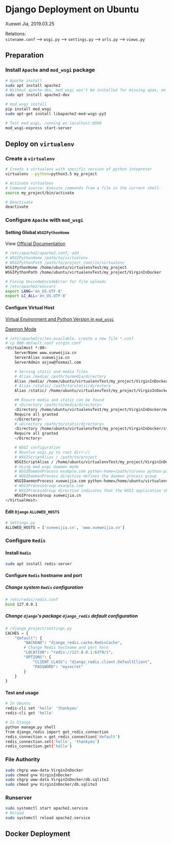 # Django Deployment on Ubuntu

Xuewei Jia, 2019.03.25

Relations:  
`sitename.conf` --> `wsgi.py` --> `settings.py` --> `urls.py` --> `views.py`

## Preparation

### Install `Apache` and `mod_wsgi` package

```sh
# Apache install
sudo apt install apache2
# Without apache-dev, mod_wsgi won't be installed for missing apax, an extensive tool for Apache
sudo apt install apache2-dev

# mod_wsgi install
pip install mod_wsgi
sudo apt-get install libapache2-mod-wsgi-py3

# Test mod_wsgi, running on localhost:8000
mod_wsgi-express start-server
```

## Deploy on `virtualenv`

### Create a `virtualenv`

```sh
# Create a virtualenv with specific version of python intepreter
virtualenv --python=python3.5 my_project

# Activate virtualenv
# Command source: Execute commands from a file in the current shell.
source my_project/bin/activate

# Deactivate
deactivate
```

### Configure `Apache` with `mod_wsgi`

#### Setting Global `WSGIPythonHome`

View [Official Documentation](https://docs.djangoproject.com/en/2.1/howto/deployment/wsgi/modwsgi/)

```sh
# /etc/apache2/apache2.conf, add
# WSGIPythonHome /path/to/virtualenv
# WSGIPythonPath /path/to/project_root/in/virtualenv
WSGIPythonHome /home/ubuntu/virtualenvTest/my_project
WSGIPythonPath /home/ubuntu/virtualenvTest/my_project/VirginInDocker

# Fixing UnicodeEncodeError for file uploads
# /etc/apache2/envvars
export LANG='en_US.UTF-8'
export LC_ALL='en_US.UTF-8'
```

#### Configure Virtual Host

[Virtual Environment and Python Version in `mod_wsgi`](https://modwsgi.readthedocs.io/en/develop/user-guides/virtual-environments.html#virtual-environment-and-python-version)

[Daemon Mode](https://modwsgi.readthedocs.io/en/develop/user-guides/virtual-environments.html#daemon-mode-single-application)

```sh
# /etc/apache2/sites-available, create a new file *.conf
# cp 000-default.conf virgin.conf
<VirtualHost *:80>
    ServerName www.xueweijia.cn
    ServerAlias xueweijia.cn
    ServerAdmin asjxw@foxmail.com

    # Serving static and media files
    # Alias /media/ /path/to/media/directory
    Alias /media/ /home/ubuntu/virtualenvTest/my_project/VirginInDocker/media/
    # Alias /static/ /path/to/static/directory
    Alias /static/ /home/ubuntu/virtualenvTest/my_project/VirginInDocker/static/

    ## Ensure media and static can be found
    # <Directory /path/to/media/directory>
    <Directory /home/ubuntu/virtualenvTest/my_project/VirginInDocker/media>
    Require all granted
    </Directory>
    # <Directory /path/to/static/directory>
    <Directory /home/ubuntu/virtualenvTest/my_project/VirginInDocker/static>
    Require all granted
    </Directory>

    # WSGI configuration
    # Resolve wsgi.py to root dir(~/)
    # WSGIScriptAlias / /path/to/project
    WSGIScriptAlias / /home/ubuntu/virtualenvTest/my_project/VirginInDocker/Virgin/wsgi.py
    # Using mod_wsgi daemon mode
    # WSGIDaemonProcess example.com python-home=/path/to/venv python-path=/path/to/project
    # WSGIDaemonProcess directive defines the daemon process group
    WSGIDaemonProcess xueweijia.com python-home=/home/ubuntu/virtualenvTest/my_project python-path=/home/ubuntu/virtualenvTest/my_project/VirginInDocker
    # WSGIProcessGroup exanple.com
    # WSGIProcessGroup directive indicates that the WSGI application should be run within the defined daemon process group.
    WSGIProcessGroup xueweijia.cn
</VirtualHost>
```

#### Edit `Django` `ALLOWED_HOSTS`

```python
# Settings.py
ALLOWED_HOSTS = ['xueweijia.cn', 'www.xueweijia.cn']
```

### Configure `Redis`

#### Install `Redis`

```sh
sudo apt install redis-server
```

#### Configure `Redis` hostname and port

##### Change system `Redis` configuration

```sh
# /etc/redis/redis.conf
bind 127.0.0.1
```

##### Change `django`'s package `django_redis` default configuration

```python
# /django_project/settings.py
CACHES = {
    "default": {
        "BACKEND": "django_redis.cache.RedisCache",
        # Change Redis hostname and port here
        "LOCATION": "redis://127.0.0.1:6379/1",
        "OPTIONS": {
            "CLIENT_CLASS": "django_redis.client.DefaultClient",
            "PASSWORD": "mysecret"
        }
    }
}
```

#### Test and usage

```sh
# In Ubuntu
redis-cli set 'hello' 'thankyou'
redis-cli get 'hello'

# In Django
python manage.py shell
from django_redis import get_redis_connection
redis_connection = get_redis_connection('default')
redis_connection.set('hello', 'thankyou')
redis_connection.get('hello')
```

### File Authority

```sh
sudo chgrp www-data VirginInDocker
sudo chmod g+w VirginInDocker
sudo chgrp www-data VirginInDocker/db.sqlite3
sudo chmod g+w VirginInDocker/db.sqlite3
```

### Runserver

```sh
sudo systemctl start apache2.service
# Reload
sudo systemctl reload apache2.service
```

## Docker Deployment